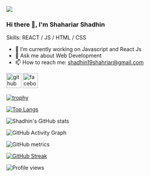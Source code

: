 ![](https://wallpaper.dog/large/20518274.jpg)

### Hi there 👋, I'm Shahariar Shadhin



Skills: REACT / JS / HTML / CSS

- 🔭 I’m currently working on Javascript and React Js 
- 💬 Ask me about Web Development 
- 📫 How to reach me: shadhin19shahriar@gmail.com 


[<img src='https://cdn.jsdelivr.net/npm/simple-icons@3.0.1/icons/github.svg' alt='github' height='40'>](https://github.com/Shahariarshadhin)  [<img src='https://cdn.jsdelivr.net/npm/simple-icons@3.0.1/icons/facebook.svg' alt='facebook' height='40'>](https://www.facebook.com/shadhin.shahriar.72)  

[![trophy](https://github-profile-trophy.vercel.app/?username=Shahariarshadhin)](https://github.com/ryo-ma/github-profile-trophy)

[![Top Langs](https://github-readme-stats.vercel.app/api/top-langs/?username=Shahariarshadhin&theme=highcontrast)](https://github.com/anuraghazra/github-readme-stats)

<!-- ![GitHub stats](https://github-readme-stats.vercel.app/api?username=Shahariarshadhin&show_icons=true)   -->
![Shadhin's GitHub stats](https://github-readme-stats.vercel.app/api?username=Shahariarshadhin&show_icons=true&theme=aura)

![GitHub Activity Graph](https://activity-graph.herokuapp.com/graph?username=Shahariarshadhin&theme=react-dark)  

![GitHub metrics](https://metrics.lecoq.io/Shahariarshadhin)  

<!-- ![GitHub streak stats](https://github-readme-streak-stats.herokuapp.com/?user=Shahariarshadhin)   -->
[![GitHub Streak](https://github-readme-streak-stats.herokuapp.com/?user=Shahariarshadhin&theme=highcontrast)](https://git.io/streak-stats)

![Profile views](https://gpvc.arturio.dev/Shahariarshadhin)  

